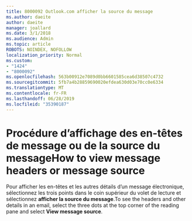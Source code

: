 ```yaml
---
title: 8000092 Outlook.com afficher la source du message
ms.author: daeite
author: daeite
manager: joallard
ms.date: 3/1/2018
ms.audience: Admin
ms.topic: article
ROBOTS: NOINDEX, NOFOLLOW
localization_priority: Normal
ms.custom:
- "1424"
- "8000092"
ms.openlocfilehash: 563b00912e7089d0bb6601585cea6d38507c4732
ms.sourcegitcommit: 5fb7a4b28859690020efdea630d03e70cc0e6334
ms.translationtype: MT
ms.contentlocale: fr-FR
ms.lasthandoff: 06/28/2019
ms.locfileid: "35390187"
---
```

# <a name="how-to-view-message-headers-or-message-source"></a><span data-ttu-id="bba44-102">Procédure d’affichage des en-têtes de message ou de la source du message</span><span class="sxs-lookup"><span data-stu-id="bba44-102">How to view message headers or message source</span></span>

<span data-ttu-id="bba44-103">Pour afficher les en-têtes et les autres détails d’un message électronique, sélectionnez les trois points dans le coin supérieur du volet de lecture et sélectionnez **afficher la source du message**.</span><span class="sxs-lookup"><span data-stu-id="bba44-103">To see the headers and other details in an email, select the three dots at the top corner of the reading pane and select **View message source**.</span></span>